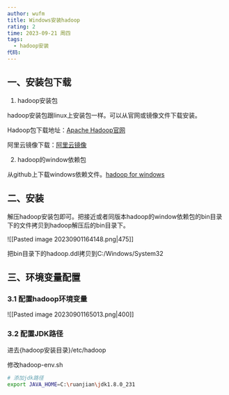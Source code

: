 ```yaml
---
author: wufm
title: Windows安装hadoop
rating: 2
time: 2023-09-21 周四
tags:
  - hadoop安装
代码:
---
```


## 一、安装包下载

1. hadoop安装包

hadoop安装包跟linux上安装包一样。可以从官网或镜像文件下载安装。

Hadoop包下载地址：[Apache Hadoop官网](https://hadoop.apache.org/releases.html)

阿里云镜像下载：[阿里云镜像](https://mirrors.aliyun.com/apache/hadoop/core/)

2. hadoop的window依赖包

从github上下载windows依赖文件。[hadoop for windows](https://github.com/cdarlint/winutils)

## 二、安装

解压hadoop安装包即可。把接近或者同版本hadoop的window依赖包的bin目录下的文件拷贝到hadoop解压后的bin目录下。

![[Pasted image 20230901164148.png|475]]

把bin目录下的hadoop.ddl拷贝到C:/Windows/System32
## 三、环境变量配置

### 3.1 配置hadoop环境变量

![[Pasted image 20230901165013.png|400]]
### 3.2 配置JDK路径

进去{hadoop安装目录}/etc/hadoop

修改hadoop-env.sh

```sh
# 添加jdk路径
export JAVA_HOME=C:\ruanjian\jdk1.8.0_231
```
